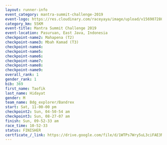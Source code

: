 ```yaml
---
layout: runner-info 
event_category: mantra-summit-challenge-2019 
event-logo: https://res.cloudinary.com/raceyaya/image/upload/v1569072809/logo/mantra-image_segrbx.jpg
category_km: 55KM 
event-title: Mantra Summit Challenge 2019 
event-location: Pasuruan, East Java, Indonesia 
checkpoint-name2: Mahapena (T2) 
checkpoint-name3: Mbah Kamad (T3) 
checkpoint-name4: 
checkpoint-name5: 
checkpoint-name6: 
checkpoint-name7: 
checkpoint-name8: 
checkpoint-name9: 
overall_rank: 1
gender_rank: 1
bib: 369
first_name: Taofik
last_name: Hidayat
gender: M
team_name: Bdg_explorer/Bandrex
start: Sat, 11-00-00 pm
checkpoint2: Sun, 04-50-54 am
checkpoint3: Sun, 08-27-07 am
finish: Sun, 09-52-33 am
race_time: 10-52-33
status: FINISHER
certficate_/_link: https://drive.google.com/file/d/1WTPs7Wry5uL3ciFAE3NAqj1-to88vUaF/view?usp=sharing
---
```

